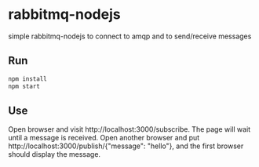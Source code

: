 # rabbitmq-nodejs
simple rabbitmq-nodejs to connect to amqp and to send/receive messages

## Run

```sh
npm install
npm start
```

## Use

Open browser and visit http://localhost:3000/subscribe.
The page will wait until a message is received.
Open another browser and put http://localhost:3000/publish/{"message": "hello"},
and the first browser should display the message.

